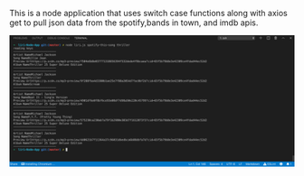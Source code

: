 This is a node application that uses switch case functions along with axios get to pull json data from the spotify,bands in town, and imdb apis.

![alt text](https://github.com/mwarness/liri-Node-App/blob/master/Screen%20Shot%202019-10-06%20at%206.33.28%20PM.png?raw=true)
 